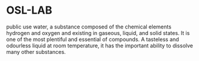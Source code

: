 # OSL-LAB
public use
water, a substance composed of the chemical elements hydrogen
and oxygen and existing in gaseous, liquid, and solid states.
It is one of the most plentiful and essential of compounds.
A tasteless and odourless liquid at room temperature, it has
the important ability to dissolve many other substances.
